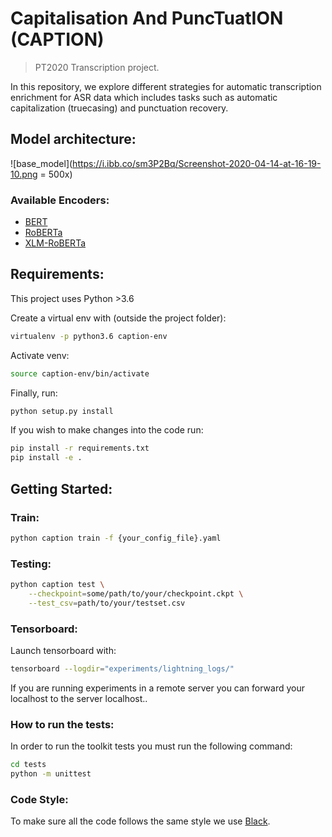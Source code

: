 # Capitalisation And PuncTuatION (CAPTION)
> PT2020 Transcription project.

In this repository, we explore different strategies for automatic transcription enrichment for ASR data which includes tasks such as automatic capitalization (truecasing) and punctuation recovery.

## Model architecture:

![base_model](https://i.ibb.co/sm3P2Bq/Screenshot-2020-04-14-at-16-19-10.png = 500x)

### Available Encoders:
- [BERT](https://arxiv.org/abs/1810.04805)
- [RoBERTa](https://arxiv.org/abs/1907.11692)
- [XLM-RoBERTa](https://arxiv.org/pdf/1911.02116.pdf)

## Requirements:

This project uses Python >3.6

Create a virtual env with (outside the project folder):

```bash
virtualenv -p python3.6 caption-env
```

Activate venv:
```bash
source caption-env/bin/activate
```

Finally, run:
```bash
python setup.py install
```

If you wish to make changes into the code run:
```bash
pip install -r requirements.txt
pip install -e .
```

## Getting Started:

### Train:
```bash
python caption train -f {your_config_file}.yaml
```

### Testing:
```bash
python caption test \
    --checkpoint=some/path/to/your/checkpoint.ckpt \
    --test_csv=path/to/your/testset.csv
```

### Tensorboard:

Launch tensorboard with:
```bash
tensorboard --logdir="experiments/lightning_logs/"
```

If you are running experiments in a remote server you can forward your localhost to the server localhost..

### How to run the tests:
In order to run the toolkit tests you must run the following command:

```bash
cd tests
python -m unittest
```

### Code Style:
To make sure all the code follows the same style we use [Black](https://github.com/psf/black).
